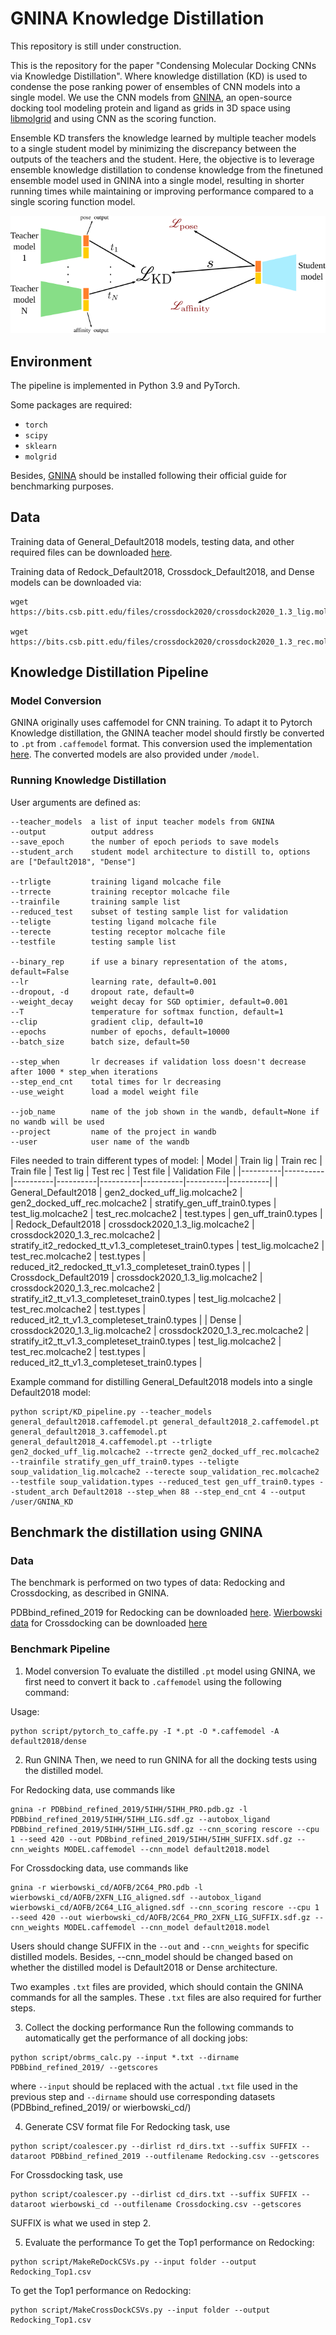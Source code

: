 # GNINA Knowledge Distillation

This repository is still under construction.

This is the repository for the paper "Condensing Molecular Docking CNNs via Knowledge Distillation". Where knowledge distillation (KD) is used to condense the pose ranking power of ensembles of CNN models into a single model. We use the CNN models from [GNINA](https://github.com/gnina/gnina), an open-source docking tool modeling protein and ligand as grids in 3D space using [libmolgrid](https://pubs.acs.org/doi/10.1021/acs.jcim.9b01145) and using CNN as the scoring function. 

Ensemble KD transfers the knowledge learned by multiple teacher models to a single student model by minimizing the discrepancy between the outputs of the teachers and the student. Here, the objective is to leverage ensemble knowledge distillation to condense knowledge from the finetuned ensemble model used in GNINA into a single model, resulting in shorter running times while maintaining or improving performance compared to a single scoring function model.

![KD pipeline](Fig/KD.png)


## Environment 
The pipeline is implemented in Python 3.9 and PyTorch. 

Some packages are required:
* `torch`
* `scipy`
* `sklearn`
* `molgrid`

Besides, [GNINA](https://github.com/gnina/gnina) should be installed following their official guide for benchmarking purposes.

## Data
Training data of General_Default2018 models, testing data, and other required files  can be downloaded [here](https://drive.google.com/file/d/1aufWjRDSoVafTTK7mMUh2FfOqpyDEahN/view?usp=drive_link).

Training data of Redock_Default2018, Crossdock_Default2018, and Dense models can be downloaded via:
```
wget https://bits.csb.pitt.edu/files/crossdock2020/crossdock2020_1.3_lig.molcache2

wget https://bits.csb.pitt.edu/files/crossdock2020/crossdock2020_1.3_rec.molcache2
```

## Knowledge Distillation Pipeline
### Model Conversion
GNINA originally uses caffemodel for CNN training. To adapt it to Pytorch Knowledge distillation, the GNINA teacher model should firstly be converted to `.pt` from `.caffemodel` format. This conversion used the implementation [here](https://github.com/vadimkantorov/caffemodel2pytorch). The converted models are also provided under `/model`.

### Running Knowledge Distillation
User arguments are defined as:
```
--teacher_models  a list of input teacher models from GNINA
--output          output address
--save_epoch      the number of epoch periods to save models
--student_arch    student model architecture to distill to, options are ["Default2018", "Dense"]

--trligte         training ligand molcache file
--trrecte         training receptor molcache file
--trainfile       training sample list
--reduced_test    subset of testing sample list for validation
--teligte         testing ligand molcache file
--terecte         testing receptor molcache file
--testfile        testing sample list

--binary_rep      if use a binary representation of the atoms, default=False
--lr              learning rate, default=0.001
--dropout, -d     dropout rate, default=0
--weight_decay    weight decay for SGD optimier, default=0.001
--T               temperature for softmax function, default=1
--clip            gradient clip, default=10
--epochs          number of epochs, default=10000
--batch_size      batch size, default=50

--step_when       lr decreases if validation loss doesn't decrease after 1000 * step_when iterations
--step_end_cnt    total times for lr decreasing
--use_weight      load a model weight file

--job_name        name of the job shown in the wandb, default=None if no wandb will be used
--project         name of the project in wandb
--user            user name of the wandb
```

Files needed to train different types of model:
| Model | Train lig | Train rec | Train file | Test lig | Test rec | Test file | Validation File | 
|----------|----------|----------|----------|----------|----------|----------|----------|
| General_Default2018 | gen2_docked_uff_lig.molcache2 | gen2_docked_uff_rec.molcache2 | stratify_gen_uff_train0.types | test_lig.molcache2 | test_rec.molcache2 | test.types | gen_uff_train0.types | 
| Redock_Default2018 | crossdock2020_1.3_lig.molcache2 | crossdock2020_1.3_rec.molcache2 | stratify_it2_redocked_tt_v1.3_completeset_train0.types | test_lig.molcache2 | test_rec.molcache2 | test.types | reduced_it2_redocked_tt_v1.3_completeset_train0.types |
| Crossdock_Default2019 | crossdock2020_1.3_lig.molcache2 | crossdock2020_1.3_rec.molcache2 | stratify_it2_tt_v1.3_completeset_train0.types | test_lig.molcache2 | test_rec.molcache2 | test.types | reduced_it2_tt_v1.3_completeset_train0.types |
| Dense | crossdock2020_1.3_lig.molcache2 | crossdock2020_1.3_rec.molcache2 | stratify_it2_tt_v1.3_completeset_train0.types | test_lig.molcache2 | test_rec.molcache2 | test.types | reduced_it2_tt_v1.3_completeset_train0.types |

Example command for distilling General_Default2018 models into a single Default2018 model:

```
python script/KD_pipeline.py --teacher_models general_default2018.caffemodel.pt general_default2018_2.caffemodel.pt general_default2018_3.caffemodel.pt general_default2018_4.caffemodel.pt --trligte gen2_docked_uff_lig.molcache2 --trrecte gen2_docked_uff_rec.molcache2 --trainfile stratify_gen_uff_train0.types --teligte soup_validation_lig.molcache2 --terecte soup_validation_rec.molcache2 --testfile soup_validation.types --reduced_test gen_uff_train0.types --student_arch Default2018 --step_when 88 --step_end_cnt 4 --output /user/GNINA_KD
```

## Benchmark the distillation using GNINA
### Data
The benchmark is performed on two types of data: Redocking and Crossdocking, as described in GNINA.

PDBbind_refined_2019 for Redocking can be downloaded [here](http://www.pdbbind.org.cn/).
[Wierbowski data](https://www.ncbi.nlm.nih.gov/pmc/articles/PMC6933848/) for Crossdocking can be downloaded [here]()

### Benchmark Pipeline
1. Model conversion
To evaluate the distilled `.pt` model using GNINA, we first need to convert it back to `.caffemodel` using the following command:

Usage:
```
python script/pytorch_to_caffe.py -I *.pt -O *.caffemodel -A default2018/dense
```

2. Run GNINA
Then, we need to run GNINA for all the docking tests using the distilled model.

For Redocking data, use commands like
```
gnina -r PDBbind_refined_2019/5IHH/5IHH_PRO.pdb.gz -l PDBbind_refined_2019/5IHH/5IHH_LIG.sdf.gz --autobox_ligand PDBbind_refined_2019/5IHH/5IHH_LIG.sdf.gz --cnn_scoring rescore --cpu 1 --seed 420 --out PDBbind_refined_2019/5IHH/5IHH_SUFFIX.sdf.gz --cnn_weights MODEL.caffemodel --cnn_model default2018.model
```

For Crossdocking data, use commands like
```
gnina -r wierbowski_cd/AOFB/2C64_PRO.pdb -l wierbowski_cd/AOFB/2XFN_LIG_aligned.sdf --autobox_ligand wierbowski_cd/AOFB/2C64_LIG_aligned.sdf --cnn_scoring rescore --cpu 1 --seed 420 --out wierbowski_cd/AOFB/2C64_PRO_2XFN_LIG_SUFFIX.sdf.gz --cnn_weights MODEL.caffemodel --cnn_model default2018.model
```

Users should change SUFFIX in the `--out` and `--cnn_weights` for specific distilled models. Besides, --cnn_model should be changed based on whether the distilled model is Default2018 or Dense architecture.

Two examples `.txt` files are provided, which should contain the GNINA commands for all the samples. These `.txt` files are also required for further steps.

3. Collect the docking performance
Run the following commands to automatically get the performance of all docking jobs:

```
python script/obrms_calc.py --input *.txt --dirname PDBbind_refined_2019/ --getscores
```

where `--input` should be replaced with the actual `.txt` file used in the previous step and `--dirname` should use corresponding datasets (PDBbind_refined_2019/ or wierbowski_cd/)

4. Generate CSV format file
For Redocking task, use
```
python script/coalescer.py --dirlist rd_dirs.txt --suffix SUFFIX --dataroot PDBbind_refined_2019 --outfilename Redocking.csv --getscores
```

For Crossdocking task, use
```
python script/coalescer.py --dirlist cd_dirs.txt --suffix SUFFIX --dataroot wierbowski_cd --outfilename Crossdocking.csv --getscores
```

SUFFIX is what we used in step 2.

5. Evaluate the performance
To get the Top1 performance on Redocking:
```
python script/MakeReDockCSVs.py --input folder --output Redocking_Top1.csv
```

To get the Top1 performance on Redocking:
```
python script/MakeCrossDockCSVs.py --input folder --output Redocking_Top1.csv
```

